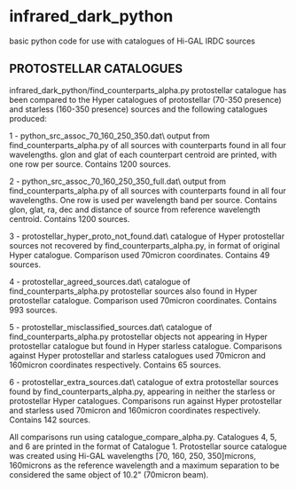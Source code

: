 # infrared_dark_python
basic python code for use with catalogues of Hi-GAL IRDC sources

PROTOSTELLAR CATALOGUES
--------------------------------------------------------
infrared_dark_python/find_counterparts_alpha.py protostellar catalogue has been compared to the Hyper catalogues of protostellar (70-350 presence) and starless (160-350 presence) sources and the following catalogues produced:

1 - python_src_assoc_70_160_250_350.dat\\
      output from find_counterparts_alpha.py of all sources with counterparts found in all four wavelengths. glon and glat of each counterpart centroid are printed, with one row per source.
      Contains 1200 sources.
      
2 - python_src_assoc_70_160_250_350_full.dat\\
      output from find_counterparts_alpha.py of all sources with counterparts found in all four wavelengths. One row is used per wavelength band per source. Contains glon, glat, ra, dec and distance of source from reference wavelength centroid.
      Contains 1200 sources.
      
3 - protostellar_hyper_proto_not_found.dat\\
      catalogue of Hyper protostellar sources not recovered by find_counterparts_alpha.py, in format of original Hyper catalogue.
     Comparison used 70micron coordinates.
     Contains 49 sources.

4 - protostellar_agreed_sources.dat\\
      catalogue of find_counterparts_alpha.py protostellar sources also found in Hyper protostellar catalogue. 
      Comparison used 70micron coordinates.
      Contains 993 sources. 

5 - protostellar_misclassified_sources.dat\\
      catalogue of find_counterparts_alpha.py protostellar objects not appearing in Hyper protostellar catalogue but found in Hyper starless catalogue.
     Comparisons against Hyper protostellar and starless catalogues used 70micron and 160micron coordinates respectively.
      Contains 65 sources. 

6 - protostellar_extra_sources.dat\\
      catalogue of extra protostellar sources found by find_counterparts_alpha.py, appearing in neither the starless or protostellar Hyper catalogues. 
      Comparisons run against Hyper protostellar and starless used 70micron and 160micron coordinates respectively.
      Contains 142 sources.
      

All comparisons run using catalogue_compare_alpha.py. Catalogues 4, 5, and 6 are printed in the format of Catalogue 1.
Protostellar source catalogue was created using Hi-GAL wavelengths [70, 160, 250, 350]microns, 160microns as the reference wavelength and a maximum separation to be considered the same object of 10.2" (70micron beam).
